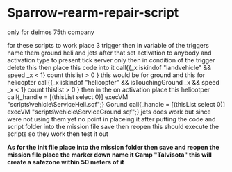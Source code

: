 # Sparrow-rearm-repair-script
only for deimos 75th company


for these scripts to work place 3 trigger then in variable of the triggers name them ground heli and jets 
after that set activation to anybody and activation type to present tick server only 
then in condition of the trigger delete this then place this code into it call{{_x iskindof "landvehicle" && speed _x < 1} count thislist > 0  } this would be for ground 
and this for helicopter call{{_x iskindof "helicopter" && isTouchingGround _x && speed _x < 1} count thislist > 0  } 
then in the on activation place this 
helicotper
call{_handle = [(thisList select 0)] execVM "scripts\vehicle\ServiceHeli.sqf";}
Gorund
call{_handle = [(thisList select 0)] execVM "scripts\vehicle\ServiceGround.sqf";} 
jets does work but since were not using them yet no point in placeing it 
after putting the code and script folder into the mission file save then reopen this should execute the scripts so they work then test it out

**As for the init file place into the mission folder then save and reopen the mission file place the marker down name it Camp "Talvisota" this will create a safezone within 50 meters of it**
